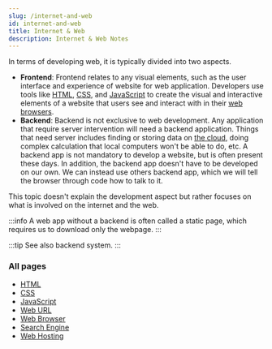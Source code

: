 ```yaml
---
slug: /internet-and-web
id: internet-and-web
title: Internet & Web
description: Internet & Web Notes
---
```


In terms of developing web, it is typically divided into two aspects.

- **Frontend**: Frontend relates to any visual elements, such as the user interface and experience of website for web application. Developers use tools like [HTML](internet-and-web/html), [CSS](internet-and-web/css), and [JavaScript](internet-and-web/javascript) to create the visual and interactive elements of a website that users see and interact with in their [web browsers](internet-and-web/web-browser).
- **Backend**: Backend is not exclusive to web development. Any application that require server intervention will need a backend application. Things that need server includes finding or storing data on [the cloud](/cloud-computing-and-distributed-systems), doing complex calculation that local computers won't be able to do, etc. A backend app is not mandatory to develop a website, but is often present these days. In addition, the backend app doesn't have to be developed on our own. We can instead use others backend app, which we will tell the browser through code how to talk to it.

This topic doesn't explain the development aspect but rather focuses on what is involved on the internet and the web.

:::info
A web app without a backend is often called a static page, which requires us to download only the webpage.
:::

:::tip
See also backend system.
:::

### All pages

- [HTML](internet-and-web/html)
- [CSS](internet-and-web/css)
- [JavaScript](internet-and-web/javascript)
- [Web URL](internet-and-web/web-url)
- [Web Browser](internet-and-web/web-browser)
- [Search Engine](internet-and-web/search-engine)
- [Web Hosting](internet-and-web/web-hosting)
